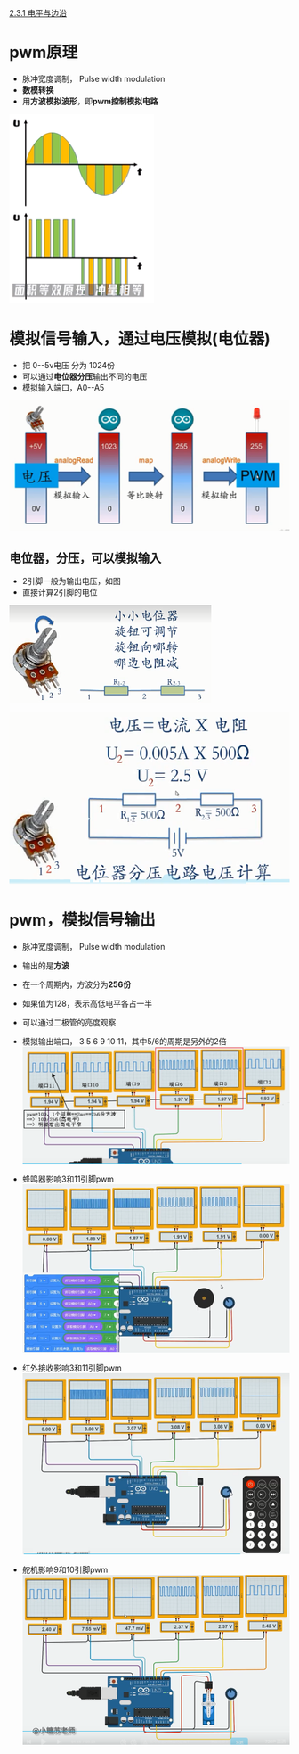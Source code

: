 [2.3.1 电平与边沿](2.3.1%20电平与边沿.md)

# pwm原理
- 脉冲宽度调制，  Pulse width modulation
- **数模转换**
- 用**方波模拟波形**，即**pwm控制模拟电路**

![](../photo/Pasted%20image%2020230527170826.png)


# 模拟信号输入，通过电压模拟(电位器)
- 把 0--5v电压 分为 1024份
- 可以通过**电位器分压**输出不同的电压
- 模拟输入端口，A0--A5

![](../photo/Pasted%20image%2020221118171419.png)
## 电位器，分压，可以模拟输入
- 2引脚一般为输出电压，如图
- 直接计算2引脚的电位

![](../photo/Pasted%20image%2020221118173232.png)


![](../photo/Pasted%20image%2020221118173033.png)

# pwm，模拟信号输出
- 脉冲宽度调制，  Pulse width modulation
- 输出的是**方波**
- 在一个周期内，方波分为**256份**
- 如果值为128，表示高低电平各占一半
- 可以通过二极管的亮度观察
- 模拟输出端口， 3 5 6 9 10 11，其中5/6的周期是另外的2倍
![](../photo/Pasted%20image%2020221118184739.png)

- 蜂鸣器影响3和11引脚pwm
![](../photo/Pasted%20image%2020221118190203.png)

- 红外接收影响3和11引脚pwm
![](../photo/Pasted%20image%2020221118190752.png)

- 舵机影响9和10引脚pwm
![](../photo/Pasted%20image%2020221118190958.png)

